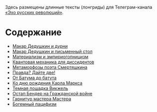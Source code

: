 Здесь размещены длинные тексты (лонгриды) для Телеграм-канала [«Эхо русских революций»](https://t.me/channel_1917).

# Содержание

* [Макар Дедушкин и дурни](./dedushkin-i-durachok)
* [Макар Дедушкин и письменный стол](./dedushkin-i-stol)
* [Материализм и эмпириогопницизм](./materializm)
* [Квантовая механика для диссидентов](./political-honest-smart)
* [Метаморфозы поэта Смертяшкина](./smertyashkin)
* [Правда? Дайте две!](./pravda-i-shumhin)
* [От Батума до батута](./batum)
* [Ко дню рождения Карла Маркса](./dr-marksa)
* [Темная лошадка Викжель](./vikjel)
* [Остап Бендер на Гражданской войне](./ostap-na-grajdanskoy)
* [Гарнитур мастера Мастера](./bulgakov-12-stulyev)
* [Богемный пацифизм](./bogemniy-pacifizm)

<!--




Их можно также найти в моем [boosty-блоге](https://boosty.to/channel-1917), где есть все необходимое для того, чтобы финансово поддержать усилия автора по исследованию феноменов 1905-1907 и 1917 гг.

Этот `README`-файл является главной страницей сайта, размещенного на gh-pages, поэтому cсылки в разделе «Содержание» не работают в репозитории Github. Начните просмотр [здесь](https://yababay.github.io/boosty-1917).

# Содержание

* [Темная лошадка Викжель](./vikjel)
* [Непредсказуемое прошлое Владимира Владимировича](./nepredskazuemoe-proshloe-vv)
* [«Чтобы пузом на врага лечь...»](articles/puzom-na-vraga)
* [Богемный милитаризм](articles/bogemniy-militarizm)
* [Поэтиное сердце](articles/poetinoe-serdtse)
* [Фрагменты из книги Марины Цветаевой «Вольный проезд»](articles/volniy-proezd)
* [Как Марина Цветаева «убила свою собственную трехлетнюю дочь»](articles/ubila-rebenka)
* [Бертран Рассел о Советах](articles/rassel-sovety)
* [Почему я отключил комментарии](articles/no-comments)
* [Шелдон и Ильич](articles/sheldon)
* [Бронепоезда Белой армии](articles/bronepoezd)
-->
